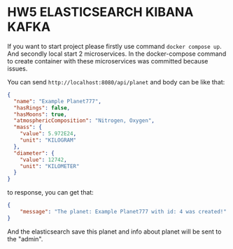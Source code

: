 # HW5 ELASTICSEARCH KIBANA KAFKA

If you want to start project please firstly use command `docker compose up`.<br>
And secondly local start 2 microservices. 
In the docker-compose command to create container with these 
microservices was committed because issues.

You can send `http://localhost:8080/api/planet`
and body can be like that:
```json
{
  "name": "Example Planet777",
  "hasRings": false,
  "hasMoons": true,
  "atmosphericComposition": "Nitrogen, Oxygen",
  "mass": {
    "value": 5.972E24,
    "unit": "KILOGRAM"
  },
  "diameter": {
    "value": 12742,
    "unit": "KILOMETER"
  }
}

```

to response, you can get that:
```json
{
    "message": "The planet: Example Planet777 with id: 4 was created!"
}
```
And the elasticsearch save this planet and info about planet will be sent to the "admin". 

